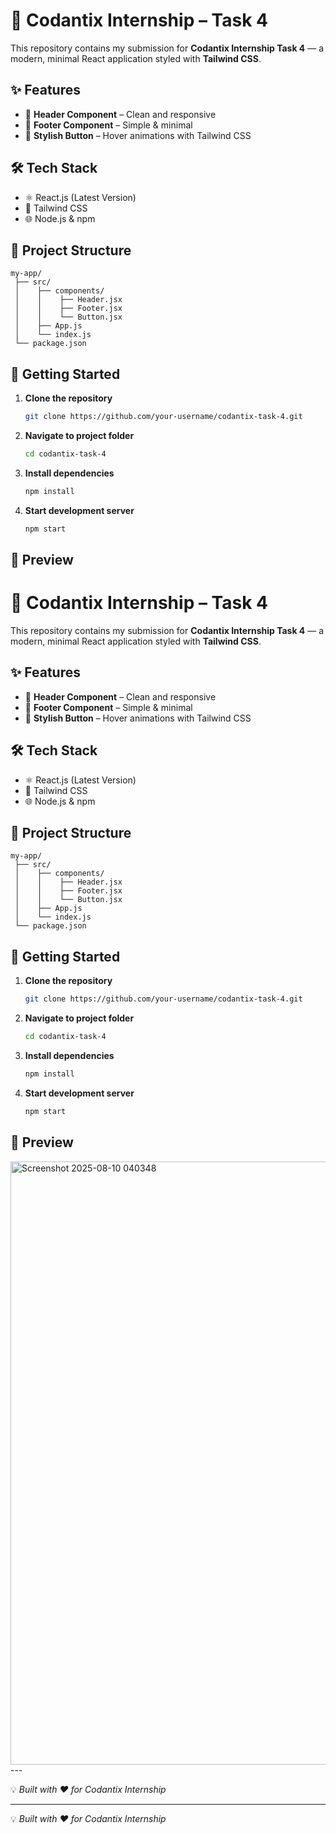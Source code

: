 # 🚀 Codantix Internship – Task 4

This repository contains my submission for **Codantix Internship Task 4** — a modern, minimal React application styled with **Tailwind CSS**.

## ✨ Features

* 📌 **Header Component** – Clean and responsive
* 📌 **Footer Component** – Simple & minimal
* 🎨 **Stylish Button** – Hover animations with Tailwind CSS

## 🛠 Tech Stack

* ⚛️ React.js (Latest Version)
* 🎯 Tailwind CSS
* 🌐 Node.js & npm

## 📂 Project Structure

```
my-app/
 ├── src/
 │    ├── components/
 │    │    ├── Header.jsx
 │    │    ├── Footer.jsx
 │    │    └── Button.jsx
 │    ├── App.js
 │    └── index.js
 └── package.json
```

## 🚀 Getting Started

1. **Clone the repository**

   ```bash
   git clone https://github.com/your-username/codantix-task-4.git
   ```
2. **Navigate to project folder**

   ```bash
   cd codantix-task-4
   ```
3. **Install dependencies**

   ```bash
   npm install
   ```
4. **Start development server**

   ```bash
   npm start
   ```

## 📸 Preview
# 🚀 Codantix Internship – Task 4

This repository contains my submission for **Codantix Internship Task 4** — a modern, minimal React application styled with **Tailwind CSS**.

## ✨ Features

* 📌 **Header Component** – Clean and responsive
* 📌 **Footer Component** – Simple & minimal
* 🎨 **Stylish Button** – Hover animations with Tailwind CSS

## 🛠 Tech Stack

* ⚛️ React.js (Latest Version)
* 🎯 Tailwind CSS
* 🌐 Node.js & npm

## 📂 Project Structure

```
my-app/
 ├── src/
 │    ├── components/
 │    │    ├── Header.jsx
 │    │    ├── Footer.jsx
 │    │    └── Button.jsx
 │    ├── App.js
 │    └── index.js
 └── package.json
```

## 🚀 Getting Started

1. **Clone the repository**

   ```bash
   git clone https://github.com/your-username/codantix-task-4.git
   ```
2. **Navigate to project folder**

   ```bash
   cd codantix-task-4
   ```
3. **Install dependencies**

   ```bash
   npm install
   ```
4. **Start development server**

   ```bash
   npm start
   ```

## 📸 Preview
<img width="1878" height="965" alt="Screenshot 2025-08-10 040348" src="https://github.com/user-attachments/assets/a5e39194-6106-4956-b448-a0acc692b2ac" />
---

💡 *Built with ❤️ for Codantix Internship*

---

💡 *Built with ❤️ for Codantix Internship*

